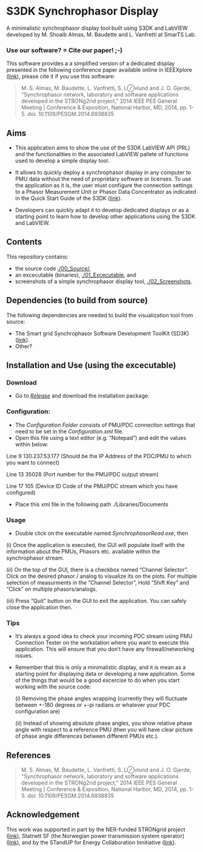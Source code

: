 # S3DK Synchrophasor Display
A minimalistic synchrophasor display tool built using S3DK and LabVIEW developed by M. Shoaib Almas, M. Baudette and L. Vanfretti at SmarTS Lab.

### Use our software? = Cite our paper! ;-)
This software provides a a simplified version of a dedicated display presented in the following conference paper available online in IEEEXplore ([link](http://ieeexplore.ieee.org/document/6938835/)), please cite it if you use this software:

> M. S. Almas, M. Baudette, L. Vanfretti, S. L⊘vlund and J. O. Gjerde, "Synchrophasor network, laboratory and software applications developed in the STRONg2rid project," 2014 IEEE PES General Meeting | Conference & Exposition, National Harbor, MD, 2014, pp. 1-5. doi: 10.1109/PESGM.2014.6938835

## Aims
- This application aims to show the use of the S3DK LabVIEW API (PRL) and the functionalities in the associated LabVIEW pallete of functions used to develop a simple display tool.

- It allows to quickly deploy a synchrophasor display in any computer to PMU data without the need of proprietary software or licenses. To use the application as it is, the user must configure the connection settings to a Phasor Measurement Unit or Phasor Data Concentrator as indicated in the Quick Start Guide of the S3DK ([link](https://github.com/SmarTS-Lab-Parapluie/S3DK)).

- Developers can quickly adapt it to develop dedicated displays or as a starting point to learn how to develop other applications using the S3DK and LabVIEW.

## Contents
This repository contains: 
- the source code [./00_Source/](https://github.com/SmarTS-Lab-Parapluie/S3DK-SynchrophasorDisplay/tree/master/00_Source), 
- an excecutable (binaries), [./01_Excecutable](https://github.com/SmarTS-Lab-Parapluie/S3DK-SynchrophasorDisplay/tree/master/01_Executable), and 
- screenshots of a simple synchrophasor display tool, [./02_Screenshots](https://github.com/SmarTS-Lab-Parapluie/S3DK-SynchrophasorDisplay/tree/master/02_ScreenShots).

## Dependencies (to build from source)
The following dependencies are needed to build the visualization tool from source:
- The Smart grid Synchrophasor Software Development ToolKit (SD3K) ([link](https://github.com/SmarTS-Lab-Parapluie/S3DK)).
- Other?

## Installation and Use (using the excecutable)
### Download
- Go to [*Release*]() and download the installation package.
### Configuration:
- The *Configuration Folder*  consists of PMU/PDC connection settings that need to be set in the *Configuration.xml* file.
- Open this file using a text editor (e.g. “Notepad”) and edit the values within <Val> </Val> below:
 
 Line 9    <Val>130.237.53.177</Val>     (Should be the IP Address of the PDC/PMU to which you want to connect)

 Line 13   <Val>35028</Val>              (Port number for the PMU/PDC output stream)

 Line 17   <Val>105</Val>                (Device ID Code of the PMU/PDC stream which you have configured)
 
- Place this xml file in the following path ./Libraries/Documents
 
### Usage
- Double click on the  executable named *SynchrophasorRead.exe*, then 
 
 (i) Once the application is executed, the GUI will populate itself with the information about the PMUs, Phasors etc. available within the synchrophasor stream.
 
 (ii) On the top of the GUI, there is a checkbox named “Channel Selector”. Click on the desired phasor / analog to visualize its on the plots. For multiple selection of measurments in the “Channel Selector”, Hold “Shift Key” and “Click” on multiple phasors/analogs.
 
 (iii) Press “Quit” button on the GUI to exit the application. You can safely close the application then.

### Tips
- It’s always a good idea to check your incoming PDC stream using PMU Connection Tester on the workstation where you want to execute this application. This will ensure that you don’t have any firewall/networking issues. 
 
- Remember that this is only a minimalistic display, and it is mean as a starting point for displaying data or developing a new application. Some of the things that would be a good excercise to do when you start working with the source code:

    (i) Removing the phase angles wrapping (currently they will fluctuate between +-180 degrees or +-pi radians or whatever your PDC configuration are)

    (ii) Instead of showing absolute phase angles, you show relative phase angle with respect to a reference PMU (then you will have clear picture of phase angle differences between different PMUs etc.). 


## References
> M. S. Almas, M. Baudette, L. Vanfretti, S. L⊘vlund and J. O. Gjerde, "Synchrophasor network, laboratory and software applications developed in the STRONg2rid project," 2014 IEEE PES General Meeting | Conference & Exposition, National Harbor, MD, 2014, pp. 1-5. doi: 10.1109/PESGM.2014.6938835

## Acknowledgement
This work was supported in part by the NER-funded STRONgrid project ([link](http://www.nordicenergy.org/project/smart-transmission-grid-operation-and-control/)), Statnett SF (the Norwegian power transmission system operator) ([link](http://www.statnett.no/en/Sustainability/Research-and-Development-/)), and by the STandUP for Energy Collaboration Innitiative ([link](http://www.standupforenergy.se/en/)). 
